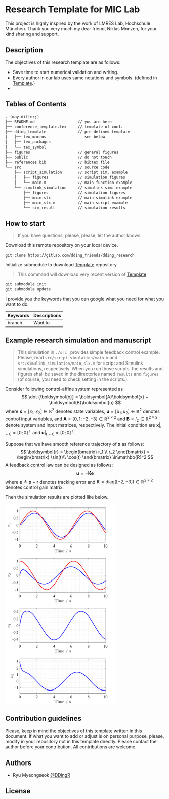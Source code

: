 # Research Template for MIC Lab

This project is highly inspired by the work of LMRES Lab, Hochschule München.
Thank you very much my dear friend, Niklas Monzen, for your kind sharing and support.

## Description
 
The objectives of this research template are as follows:
- Save time to start numerical validation and writing.
- Every author in our lab uses same notations and symbols. (defined in [Template](https://gitlab.com/dding_friends/dding_template).)
- 

## Tables of Contents

```
. (may differ;)
├── README.md                   // you are here
├── conference_template.tex     // template of conf.
├── dding_template              // pre-defined template
│   ├── tex_macros                 see below 
│   ├── tex_packages            
│   └── tex_symbol              
├── figures                     // general figures
├── public                      // do not touch
├── references.bib              // bibtex file
└── src                         // source code
    ├── script_simulation       // script sim. example
    │   ├── figures             // simulation figures
    │   └── main.m              // main function example
    └── simulink_simulation     // simulink sim. example
        ├── figures             // simulation figures
        ├── main.slx            // main simulink example
        ├── main_slx.m          // main script example
        └── sim_result          // simulation results
```


## How to start

> If you have questions, please, please, let the author knows.

Download this remote repository on your local device.
```
git clone https://gitlab.com/dding_friends/dding_research
```
Initialize submodule to download [Template](https://gitlab.com/dding_friends/dding_template) repository.
> This command will download very recent version of [Template](https://gitlab.com/dding_friends/dding_template)
```
git submodule init
git submodule update
```

I provide you the keywords that you can google what you need for what you want to do.

| Keywords 	    | Descriptions 	|
|---------	    |--------------	|
| branch       	| Want to      	|

<!-- 
Talbe generator
https://www.tablesgenerator.com/markdown_tables
https://insight.infograb.net/blog/2025/01/22/gitlab-wiki/
-->

## Example research simulation and manuscript

> This simulation in `./src ` provides simple feedback control example.
> Please, read `src/script_simulation/main.m` and `src/simulink_simulation/main_slx.m` for script and Simulink simulations, respectively.
> When you run those scripts, the results and figures shall be saved in the directories named `results` and `figures` (of course, you need to check setting in the scripts.).

Consider following control-affine system represented as
$$
    \dot {\boldsymbol{x}} = \boldsymbol{A}\boldsymbol{x} + \boldsymbol{B}\boldsymbol{u}
$$
where $\boldsymbol{x}=[x_1;x_2]\in\mathbb{R}^2$ denotes state variables, $\boldsymbol{u}=[u_1;u_2]\in\mathbb{R}^2$ denotes control input variables, and $\boldsymbol{A}=[0,1;-2,-3]\in\mathbb{R}^{2\times2}$ and $\boldsymbol{B}=I_2\in\mathbb{R}^{2\times2}$ denote system and input matrices, respectively.
The initial condition are $\boldsymbol x\vert_{t=0} = [0;0]^\top$ and $\boldsymbol u\vert_{t=0} = [0;0]^\top$.

Suppose that we have smooth reference trajectory of $\boldsymbol{x}$ as follows:
$$
    \boldsymbol{r} 
    = 
    \begin{bmatrix}
        r_1 \\
        r_2
    \end{bmatrix}
    =
    \begin{bmatrix}
        \sin(t)\\
        \cos(t)
    \end{bmatrix}
    \in\mathbb{R}^2
$$
A feedback control law can be designed as follows:
$$
    \boldsymbol{u} = -\boldsymbol{K}\boldsymbol{e}
$$
where $\boldsymbol{e}\triangleq \boldsymbol{x}-\boldsymbol{r}$ denotes tracking error and $\boldsymbol{K}=\text{diag}([-2,-3])\in\mathbb{R}^{2\times 2}$ denotes control gain matrix.

Then the simulation results are plotted like below.

<img src="src/script_simulation/figures/9-Feb-2025_22-32-23/Fig1.png" width="350">
<img src="src/script_simulation/figures/9-Feb-2025_22-32-23/Fig2.png" width="350">
<img src="src/script_simulation/figures/9-Feb-2025_22-32-23/Fig3.png" width="350">
<img src="src/script_simulation/figures/9-Feb-2025_22-32-23/Fig4.png" width="350">

## Contribution guidelines

Please, keep in mind the objectives of this template written in this document.
If what you want to add or adjust is on personal purpose, please, modify in your repository not in this template directly.
Please contact the author before your contribution.
All contributions are welcome.

## Authors

- Ryu Myeongseok [@DDingR](https://gitlab.com/DDingR)

## License

